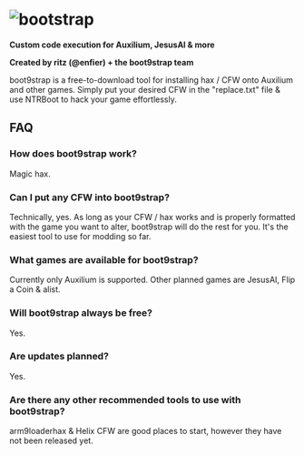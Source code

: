 # ![bootstrap](https://user-images.githubusercontent.com/96433729/162066707-ca3acd92-c269-4738-b4e7-6ab2bbcd7efa.png)

**Custom code execution for Auxilium, JesusAI & more**

**Created by ritz (@enfier) + the boot9strap team**

boot9strap is a free-to-download tool for installing hax / CFW onto Auxilium and other games.
Simply put your desired CFW in the "replace.txt" file & use NTRBoot to hack your game effortlessly.

## FAQ

### How does boot9strap work?
Magic hax.

### Can I put any CFW into boot9strap?
Technically, yes. As long as your CFW / hax works and is properly formatted with the game you want to alter,
boot9strap will do the rest for you. It's the easiest tool to use for modding so far.

### What games are available for boot9strap?
Currently only Auxilium is supported. Other planned games are JesusAI, Flip a Coin & alist.

### Will boot9strap always be free?
Yes.

### Are updates planned?
Yes.

### Are there any other recommended tools to use with boot9strap?
arm9loaderhax & Helix CFW are good places to start, however they have not been released yet.
